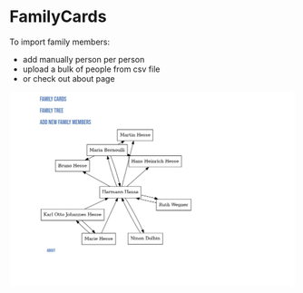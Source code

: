 
# FamilyCards

To import family members:
- add manually person per person
- upload a bulk of people from csv file
- or check out about page

![Family Graph](/readme_pictures/family_graph1.png)
